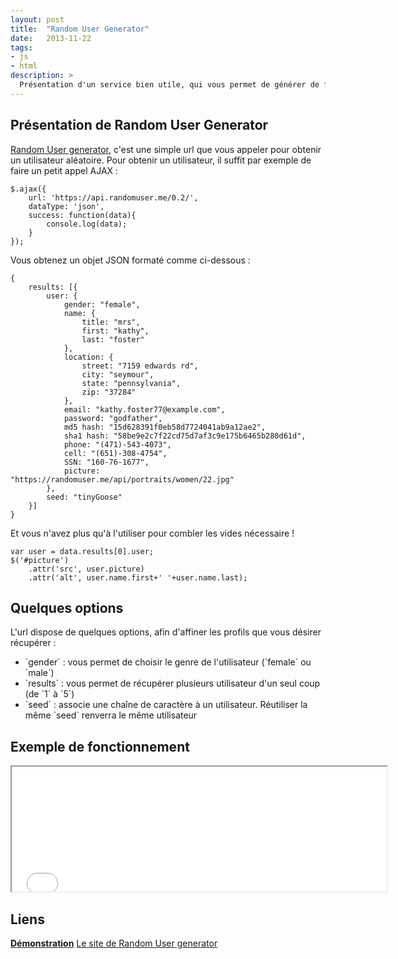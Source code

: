 ```yaml
---
layout: post
title:  "Random User Generator"
date:   2013-11-22
tags:
- js
- html
description: >
  Présentation d'un service bien utile, qui vous permet de générer de faux utilisateurs, à utiliser en guise de placeholders.
---
```


## Présentation de Random User Generator

[Random User generator](https://randomuser.me), c'est une simple url que vous appeler pour obtenir un utilisateur aléatoire. Pour obtenir un utilisateur, il suffit par exemple de faire un petit appel AJAX :

	$.ajax({
		url: 'https://api.randomuser.me/0.2/',
		dataType: 'json',
		success: function(data){
			console.log(data);
		}
	});

Vous obtenez un objet JSON formaté comme ci-dessous :

	{
		results: [{
			user: {
				gender: "female",
				name: {
					title: "mrs",
					first: "kathy",
					last: "foster"
				},
				location: {
					street: "7159 edwards rd",
					city: "seymour",
					state: "pennsylvania",
					zip: "37284"
				},
				email: "kathy.foster77@example.com",
				password: "godfather",
				md5 hash: "15d628391f0eb58d7724041ab9a12ae2",
				sha1 hash: "58be9e2c7f22cd75d7af3c9e175b6465b280d61d",
				phone: "(471)-543-4073",
				cell: "(651)-308-4754",
				SSN: "160-76-1677",
				picture: "https://randomuser.me/api/portraits/women/22.jpg"
			},
			seed: "tinyGoose"
		}]
	}

Et vous n'avez plus qu'à l'utiliser pour combler les vides nécessaire !

	var user = data.results[0].user;
	$('#picture')
		.attr('src', user.picture)
		.attr('alt', user.name.first+' '+user.name.last);

## Quelques options

L'url dispose de quelques options, afin d'affiner les profils que vous désirer récupérer :
<ul>
	<li>`gender` : vous permet de choisir le genre de l'utilisateur (`female` ou `male`)</li>
	<li>`results` : vous permet de récupérer plusieurs utilisateur d'un seul coup (de `1` à `5`)</li>
	<li>`seed` : associe une chaîne de caractère à un utilisateur. Réutiliser la même `seed` renverra le même utilisateur</li>
</ul>

## Exemple de fonctionnement

<center><iframe src="{{ site.url }}/demos/random-user-generator/index.html" width="600" height="200"></iframe></center>

## Liens
[**Démonstration**](https://blog.smarchal.com/demos/random-user-generator/index.html)
[Le site de Random User generator](https://randomuser.me)
